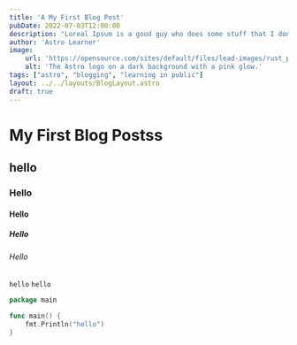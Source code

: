 ```yaml
---
title: 'A My First Blog Post'
pubDate: 2022-07-03T12:00:00
description: "Loreal Ipsum is a good guy who does some stuff that I don't knoww but nice to see that I can do that without him. Loreal Ipsum is a good guy who does some stuff that I don't knoww but nice to see that I can do that without him. Loreal Ipsum is a good guy who does some stuff that I don't knoww but nice to see that I can do that without him. Loreal Ipsum is a good guy who does some stuff that I don't knoww but nice to see that I can do that without him."
author: 'Astro Learner'
image:
    url: 'https://opensource.com/sites/default/files/lead-images/rust_programming_crab_sea.png'
    alt: 'The Astro logo on a dark background with a pink glow.'
tags: ["astro", "blogging", "learning in public"]
layout: ../../layouts/BlogLayout.astro
draft: true
---
```

# **My First Blog Postss**
## hello
### Hello
#### Hello
##### Hello
###### Hello

`hello`
``hello``
```go
package main

func main() {
    fmt.Println("hello")
}
```